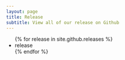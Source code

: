 ```yaml
---
layout: page
title: Release
subtitle: View all of our release on Github
---
```


<ul>
{% for release in site.github.releases %}
  <li>
    release
    <!-- <a href="https://github.com/{{ member.github }}">
      {{ member.name }}
    </a> -->
  </li>
{% endfor %}
</ul>